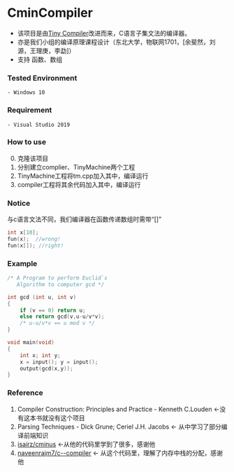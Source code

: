 # CminCompiler
* 该项目是由[Tiny Compiler](http://www.cs.sjsu.edu/faculty/louden/cmptext/)改进而来，C语言子集文法的编译器。
* 亦是我们小组的编译原理课程设计（东北大学，物联网1701，[余斐然，刘源，王理庚，李勐]）
* 支持 函数、数组
### Tested Environment
	- Windows 10 

### Requirement
	- Visual Studio 2019

### How to use
0. 克隆该项目
1. 分别建立complier、TinyMachine两个工程
2. TinyMachine工程将tm.cpp加入其中，编译运行
3. compiler工程将其余代码加入其中，编译运行

### Notice 
与c语言文法不同，我们编译器在函数传递数组时需带“[]”
``` c
int x[10];
fun(x);  //wrong!
fun(x[]); //right!
```

### Example
``` c
/* A Program to perform Euclid`s
   Algorithm to computer gcd */

int gcd (int u, int v)
{
    if (v == 0) return u;
    else return gcd(v,u-u/v*v);
    /* u-u/v*v == u mod v */
}

void main(void)
{
    int x; int y;
    x = input(); y = input();
    output(gcd(x,y));
}
```

 ### Reference 
 1. Compiler Construction: Principles and Practice - Kenneth C.Louden   <-没有这本书就没有这个项目
 2. Parsing Techniques - Dick Grune; Ceriel J.H. Jacobs <- 从中学习了部分编译前端知识
 3. [isairz/cminus](https://github.com/isairz/cminus) <-从他的代码里学到了很多，感谢他
 4. [naveenrajm7/c--compiler](https://github.com/naveenrajm7/c--compiler) <- 从这个代码里，理解了内存中栈的分配，感谢他
